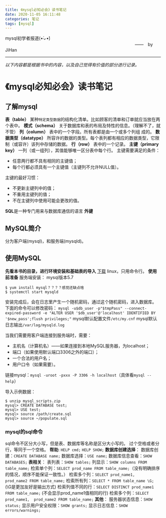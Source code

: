 ```yaml
---
title: 《mysql必知必会》读书笔记
date: 2020-11-05 16:11:48
categories: 笔记
tags: [mysql]
---
```


mysql初学者报道(•̀⌄•́)
　　　　　　　　　　　　　　　　　　　　　　　　　　　　　　——　by JiHan
* * *
*以下内容都是根据书中的内容，以及自己觉得有价值的部分进行记录。*

<!-- more -->

# 《mysql必知必会》读书笔记

## 了解mysql
**表（table）** 某种`特定类型数据`的结构化清单。比如顾客的清单和订单就应当放在两个表中。
**模式（schema）** 关于数据库和表的布局及特性的信息。（理解不了，就不管）
**列（column）** 表中的一个字段。所有表都是由一个或多个列组
成的。
**数据类型（datatype）** 所容许的数据的类型。每个表列都有相应的数据类型，它限制（或容许）该列中存储的数据。
**行（row）** 表中的一个记录。
**主键（primary key）** 一列（或一组列），其值能够唯一区分表中每个行。
主键需要满足的条件：
* 任意两行都不具有相同的主键值；
* 每个行都必须具有一个主键值（主键列不允许NULL值）。

主键的最好习惯：
* 不更新主键列中的值；
* 不重用主键列的值；
* 不在主键列中使用可能会更改的值。
  
**SQL**是一种专门用来与数据库通信的语言
**外键**

## MySQL简介
分为客户端(mysql)，和服务端(mysqld)。

##  使用MySQL
**先看本书的目录，进行环境安装和基础表的导入** [下载](./《mysql必知必会》读书笔记/mysql_scripts.zip)
linux，只用命令行。
**使用前准备**
服务端安装：
mysql版本5.7
```
$ yum install mysql？？？？感觉还缺点啥
$ systemctl start mysqld
```
安装完成后，会在日志里产生一个随机密码，通过这个随机密码，进入数据库。
下面的命令可以修改密码：
`mysql -u$db_user -p"$tmpPass" --connect-expired-password -e "ALTER USER '$db_user'@'localhost' IDENTIFIED BY '$new_pass';flush privileges;"`
mysql默认配置文件`/etc/my.cnf`
mysql默认日志输出`/var/log/mysqld.log`

当我们需要用客户端连接到服务端时，需要：
* 主机名（计算机名）——如果连接到本地MySQL服务器，为localhost；
* 端口（如果使用默认端口3306之外的端口）；
* 一个合法的用户名；
* 用户口令（如果需要）。

链接mysql：`mysql -uroot -pxxx -P 3306 -h localhost`（具体看`mysql --help`）

导入示例数据：
```
$ unzip mysql_scripts.zip
mysql> CREATE DATABASE test;
mysql> USE test;
mysql> source /path/create.sql
mysql> source ~/populate.sql
```

### mysql的sql命令
sql命令不区分大小写，但是表、数据库等名称是区分大小写的。
过个空格或者分行，等同于一个空格。
**帮助**:
`HELP cmd;`
`HELP SHOW;`
**数据库创建选择**：
数据库创建：`CREATE DATABASE name;`
数据库选择：`USE name;`
数据库信息查看：`SHOW DATABASES;`
**表相关**：
表列表：`SHOW tables;`
列显示：`SHOW columns FROM table_name;`
检索单个列：`SELECT prod_name FROM table_name;`（没有明确排序的情况，顺序不能保证一致性。）
检索多个列：`SELECT prod_name1,  prod_name2 FROM table_name;`
检索所有列：`SELECT * FROM table_name \G;` (\G是更加友好是输出方式)
检索列值不同的行：`SELECT DISTINCT prod_name1 FROM table_name;` (不会显示prod_name1值相同的行)
检索多个列：`SELECT prod_name1,  prod_name2 FROM table_name;`
**其他**：
服务器状态信息：`SHOW status;`
显示用户安全权限：`SHOW grants;`
显示日志信息：`SHOW errors/warnings;`
